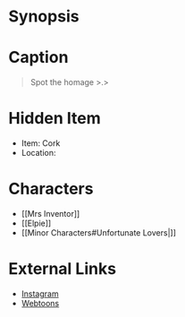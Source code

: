 # Synopsis


# Caption
> Spot the homage >.>

# Hidden Item
* Item: Cork
* Location: <strike></strike>

# Characters
* [[Mrs Inventor]]
* [[Elpie]]
* [[Minor Characters#Unfortunate Lovers|]]
 
# External Links
* [Instagram](https://www.instagram.com/p/CA3idMmDBkM/)
* [Webtoons](https://www.webtoons.com/en/challenge/twistwood-tales/42-elpie/viewer?title_no=344740&episode_no=46)